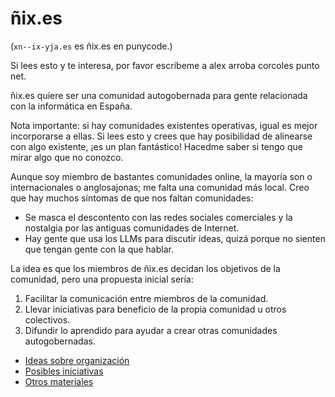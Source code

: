 # ñix.es

(`xn--ix-yja.es` es ñix.es en punycode.)

Si lees esto y te interesa, por favor escríbeme a alex arroba corcoles punto net.

ñix.es quiere ser una comunidad autogobernada para gente relacionada con la informática en España.

Nota importante: si hay comunidades existentes operativas, igual es mejor incorporarse a ellas.
Si lees esto y crees que hay posibilidad de alinearse con algo existente, ¡es un plan fantástico!
Hacedme saber si tengo que mirar algo que no conozco.

Aunque soy miembro de bastantes comunidades online, la mayoría son o internacionales o anglosajonas; me falta una comunidad más local.
Creo que hay muchos síntomas de que nos faltan comunidades:

* Se masca el descontento con las redes sociales comerciales y la nostalgia por las antiguas comunidades de Internet.
* Hay gente que usa los LLMs para discutir ideas, quizá porque no sienten que tengan gente con la que hablar.

La idea es que los miembros de ñix.es decidan los objetivos de la comunidad, pero una propuesta inicial sería:

1. Facilitar la comunicación entre miembros de la comunidad.
2. Llevar iniciativas para beneficio de la propia comunidad u otros colectivos.
3. Difundir lo aprendido para ayudar a crear otras comunidades autogobernadas.

* [Ideas sobre organización](ideas-sobre-organizacion.md)
* [Posibles iniciativas](posibles-iniciativas.md)
* [Otros materiales](otros-materiales.md)
